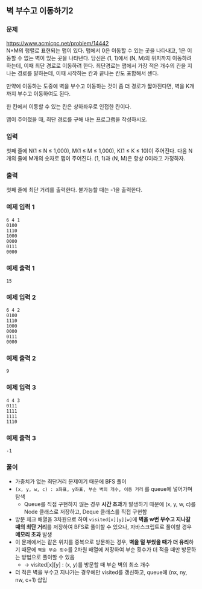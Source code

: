 ## 벽 부수고 이동하기2
### 문제
https://www.acmicpc.net/problem/14442  
N×M의 행렬로 표현되는 맵이 있다. 맵에서 0은 이동할 수 있는 곳을 나타내고, 1은 이동할 수 없는 벽이 있는 곳을 나타낸다. 당신은 (1, 1)에서 (N, M)의 위치까지 이동하려 하는데, 이때 최단 경로로 이동하려 한다. 최단경로는 맵에서 가장 적은 개수의 칸을 지나는 경로를 말하는데, 이때 시작하는 칸과 끝나는 칸도 포함해서 센다.

만약에 이동하는 도중에 벽을 부수고 이동하는 것이 좀 더 경로가 짧아진다면, 벽을 K개 까지 부수고 이동하여도 된다.

한 칸에서 이동할 수 있는 칸은 상하좌우로 인접한 칸이다.

맵이 주어졌을 때, 최단 경로를 구해 내는 프로그램을 작성하시오.

### 입력
첫째 줄에 N(1 ≤ N ≤ 1,000), M(1 ≤ M ≤ 1,000), K(1 ≤ K ≤ 10)이 주어진다. 다음 N개의 줄에 M개의 숫자로 맵이 주어진다. (1, 1)과 (N, M)은 항상 0이라고 가정하자.

### 출력
첫째 줄에 최단 거리를 출력한다. 불가능할 때는 -1을 출력한다.

### 예제 입력 1 
```
6 4 1
0100
1110
1000
0000
0111
0000
```
### 예제 출력 1 
```
15
```
### 예제 입력 2 
```
6 4 2
0100
1110
1000
0000
0111
0000
```
### 예제 출력 2 
```
9
```
### 예제 입력 3 
```
4 4 3
0111
1111
1111
1110
```
### 예제 출력 3 
```
-1
```

### 풀이
- 가중치가 없는 최단거리 문제이기 때문에 BFS 풀이
- `(x, y, w, c) : x좌표, y좌표, 부순 벽의 개수, 이동 거리` 를 queue에 넣어가며 탐색
    - Queue를 직접 구현하지 않는 경우 **시간 초과**가 발생하기 때문에 (x, y, w, c)를 Node 클래스로 저장하고, Deque 클래스를 직접 구현함
- 방문 체크 배열을 3차원으로 하여 `visited[x][y][w]`에 **벽을 w번 부수고 지나갈 때의 최단 거리**를 저장하여 BFS로 풀이할 수 있으나, 자바스크립트로 풀이할 경우 **메모리 초과** 발생
- 이 문제에서는 같은 위치를 중복으로 방문하는 경우, **벽을 덜 부쉈을 때가 더 유리**하기 때문에 `벽을 부순 횟수`를 2차원 배열에 저장하여 부순 횟수가 더 적을 때만 방문하는 방법으로 풀이할 수 있음
    - -> visited[x][y] : (x, y)를 방문할 때 부순 벽의 최소 개수
- 더 적은 벽을 부수고 지나가는 경우에만 visited를 갱신하고, queue에 (nx, ny, nw, c+1) 삽입
